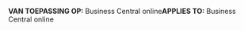 <span data-ttu-id="6dfd6-101">**VAN TOEPASSING OP:** Business Central online</span><span class="sxs-lookup"><span data-stu-id="6dfd6-101">**APPLIES TO:** Business Central online</span></span>